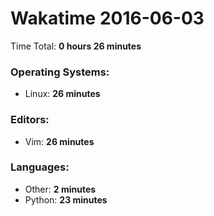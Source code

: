 # Wakatime 2016-06-03

Time Total: **0 hours 26 minutes**

### Operating Systems:
- Linux: **26 minutes** 

### Editors:
- Vim: **26 minutes** 

### Languages:
- Other: **2 minutes** 
- Python: **23 minutes** 

